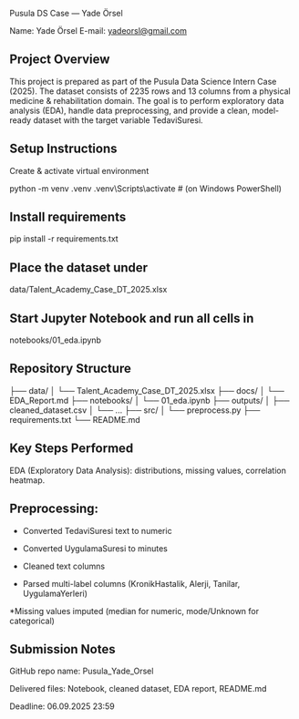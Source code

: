 Pusula DS Case — Yade Örsel

Name: Yade Örsel
E-mail: yadeorsl@gmail.com

## Project Overview

This project is prepared as part of the Pusula Data Science Intern Case (2025).
The dataset consists of 2235 rows and 13 columns from a physical medicine & rehabilitation domain.
The goal is to perform exploratory data analysis (EDA), handle data preprocessing, and provide a clean, model-ready dataset with the target variable TedaviSuresi.

## Setup Instructions

Create & activate virtual environment

python -m venv .venv
.venv\Scripts\activate        # (on Windows PowerShell)



## Install requirements

pip install -r requirements.txt


## Place the dataset under

data/Talent_Academy_Case_DT_2025.xlsx


## Start Jupyter Notebook and run all cells in

notebooks/01_eda.ipynb

## Repository Structure
├── data/
│   └── Talent_Academy_Case_DT_2025.xlsx
├── docs/
│   └── EDA_Report.md
├── notebooks/
│   └── 01_eda.ipynb
├── outputs/
│   ├── cleaned_dataset.csv
│   └── ...
├── src/
│   └── preprocess.py
├── requirements.txt
└── README.md

## Key Steps Performed

EDA (Exploratory Data Analysis): distributions, missing values, correlation heatmap.

## Preprocessing:

* Converted TedaviSuresi text to numeric

* Converted UygulamaSuresi to minutes

* Cleaned text columns

* Parsed multi-label columns (KronikHastalik, Alerji, Tanilar, UygulamaYerleri)

*Missing values imputed (median for numeric, mode/Unknown for categorical)

## Submission Notes

GitHub repo name: Pusula_Yade_Orsel

Delivered files: Notebook, cleaned dataset, EDA report, README.md

Deadline: 06.09.2025 23:59
